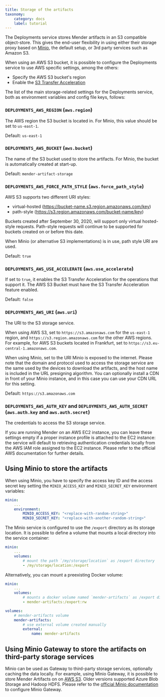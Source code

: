 ```yaml
---
title: Storage of the artifacts
taxonomy:
    category: docs
    label: tutorial
---
```


The Deployments service stores Mender artifacts in an S3 compatible object-store. This
gives the end-user flexibility in using either their storage proxy based on
[Minio](https://min.io/), the default setup, or 3rd party services such as Amazon S3.

When using an AWS S3 bucket, it is possible to configure the Deployments service to use
AWS specific settings, among the others:

* Specify the AWS S3 bucket's region
* Enable the [S3 Transfer Acceleration](https://aws.amazon.com/s3/transfer-acceleration/)

The list of the main storage-related settings for the Deployments service,
both as environment variables and config file keys, follows:

### `DEPLOYMENTS_AWS_REGION` (`aws.region`)

The AWS region the S3 bucket is located in. For Minio, this value should be
set to `us-east-1`.

Default: `us-east-1`

### `DEPLOYMENTS_AWS_BUCKET` (`aws.bucket`)

The name of the S3 bucket used to store the artifacts. For Minio, the bucket is
automatically created at start-up.

Default: `mender-artifact-storage`

### `DEPLOYMENTS_AWS_FORCE_PATH_STYLE` (`aws.force_path_style`)

AWS S3 supports two different URI styles:

* virtual-hosted (https://bucket-name.s3.region.amazonaws.com/key)
* path-style (https://s3.region.amazonaws.com/bucket-name/key)

Buckets created after September 30, 2020, will support only virtual
hosted-style requests. Path-style requests will continue to be supported
for buckets created on or before this date.

When Minio (or alternative S3 implementations) is in use, path
style URI are used.

Default: `true`

### `DEPLOYMENTS_AWS_USE_ACCELERATE` (`aws.use_accelerate`)

If set to `true`, it enables the S3 Transfer Acceleration for the operations
that support it. The AWS S3 Bucket must have the S3 Transfer Acceleration feature enabled.

Default: `false`

### `DEPLOYMENTS_AWS_URI` (`aws.uri`)

The URI to the S3 storage service. 

When using AWS S3, set to `https://s3.amazonaws.com` for the `us-east-1` region, and `https://s3.region.amazonaws.com` for the
other AWS regions. For example, for AWS S3 buckets located in Frankfurt, set to
`https://s3.eu-central-1.amazonaws.com`.

When using Minio, set to the URI Minio is exposed to the internet. Please note that the domain and protocol used to access the storage service are the
same used by the devices to download the artifacts, and the host name is included in the URL presigning algorithm. You can optionally
install a CDN in front of your Minio instance, and in this case you can use your CDN URL for this setting.

Default: `https://s3.amazonaws.com`

### `DEPLOYMENTS_AWS_AUTH_KEY` and `DEPLOYMENTS_AWS_AUTH_SECRET` (`aws.auth.key` and `aws.auth.secret`)

The credentials to access the S3 storage service.

If you are running Mender on an AWS EC2 instance, you can leave these settings empty
if a proper instance profile is attached to the EC2 instance: the service will default
to retrieving authentication credentials locally from the AWS IAM role assigned to the
EC2 instance. Please refer to the official AWS documentation for further details.

## Using Minio to store the artifacts

When using Minio, you have to specify the access key ID and the access secret key
setting the `MINIO_ACCESS_KEY` and `MINIO_SECRET_KEY` environment variables:

```yaml
minio:
    ...
    environment:
        MINIO_ACCESS_KEY: "<replace-with-random-string>"
        MINIO_SECRET_KEY: "<replace-with-another-random-string>"
```

The Minio service is configured to use the `/export` directory as its storage location.
It is possible to define a volume that mounts a local directory into the service
container:

```yaml
minio:
    ...
    volumes:
        # mount the path `/my/storage/location` as /export directory
        - /my/storage/location:/export
```

Alternatively, you can mount a preexisting Docker volume:

```yaml
minio:
    ...
    volumes:
        # mounts a docker volume named `mender-artifacts` as /export directory
        - mender-artifacts:/export:rw

volumes:
    # mender-artifacts volume
    mender-artifacts:
        # use external volume created manually
        external:
            name: mender-artifacts
```

## Using Minio Gateway to store the artifacts on third-party storage services

Minio can be used as Gateway to third-party storage services, optionally caching
the data locally. For example, using Minio Gateway, it is possible to store Mender
Artifacts on on [AWS S3](https://docs.min.io/docs/minio-gateway-for-s3.html).
Older versions supported Azure Blob Storage and Hadoop HDFS. Please refer to the
[official Minio documentation](https://docs.min.io/docs/) to configure Minio Gateway.
